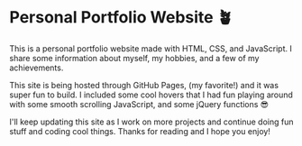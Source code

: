 # Personal Portfolio Website 🪴
This is a personal portfolio website made with HTML, CSS, and JavaScript. 
I share some information about myself, my hobbies, and a few of my achievements. 
<p>
This site is being hosted through GitHub Pages, (my favorite!) and it was super fun to build.
I included some cool hovers that I had fun playing around with some smooth scrolling JavaScript, and some jQuery functions 😎
<p>
I'll keep updating this site as I work on more projects and continue doing fun stuff and coding cool things. Thanks for reading and I hope you enjoy!
